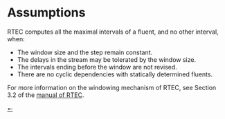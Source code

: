 # Assumptions

RTEC computes all the maximal intervals of a fluent, and no other interval, when:

- The window size and the step remain constant.
- The delays in the stream may be tolerated by the window size.
- The intervals ending before the window are not revised.
- There are no cyclic dependencies with statically determined fluents.

For more information on the windowing mechanism of RTEC, see Section 3.2 of the [manual of RTEC](../RTEC_manual.pdf).

[🠔](contents.md)
